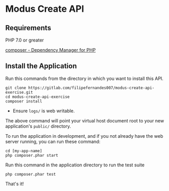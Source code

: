 # Modus Create API

## Requirements

PHP 7.0 or greater

[composer - Dependency Manager for PHP](https://getcomposer.org/download/) 

## Install the Application

Run this commands from the directory in which you want to install this API.

    git clone https://gitlab.com/filipefernandes007/modus-create-api-exercise.git
    cd modus-create-api-exercise
    composer install 
    
* Ensure `logs/` is web writable.

The above command will point your virtual host document root to your new application's `public/` directory.

To run the application in development, and if you not already have the web server running, you can run these command: 

	cd [my-app-name]
	php composer.phar start

Run this command in the application directory to run the test suite

	php composer.phar test

That's it!

